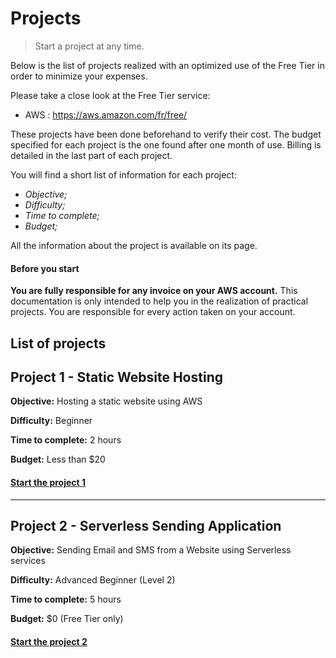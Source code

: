 # Projects

> Start a project at any time.

Below is the list of projects realized with an optimized use of the Free Tier in order to minimize your expenses.

Please take a close look at the Free Tier service:
- AWS : https://aws.amazon.com/fr/free/

These projects have been done beforehand to verify their cost. The budget specified for each project is the one found after one month of use. Billing is detailed in the last part of each project.

You will find a short list of information for each project:
- *Objective;*
- *Difficulty;*
- *Time to complete;*
- *Budget;*

All the information about the project is available on its page.

#### Before you start
**You are fully responsible for any invoice on your AWS account.** This documentation is only intended to help you in the realization of practical projects. You are responsible for every action taken on your account.

## List of projects

## Project 1 - Static Website Hosting

**Objective:** Hosting a static website using AWS

**Difficulty:** Beginner

**Time to complete:** 2 hours

**Budget:** Less than $20

#### [Start the project 1](../projects/project-1/README.md)

___

## Project 2 - Serverless Sending Application

**Objective:** Sending Email and SMS from a Website using Serverless services

**Difficulty:** Advanced Beginner (Level 2)

**Time to complete:** 5 hours

**Budget:** $0 (Free Tier only)

#### [Start the project 2](../projects/project-2/README.md)